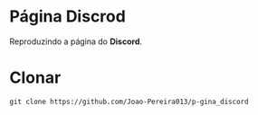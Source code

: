 # Página Discrod

<p>Reproduzindo a página do <strong>Discord</strong>.</p>

# Clonar

````
git clone https://github.com/Joao-Pereira013/p-gina_discord
````
